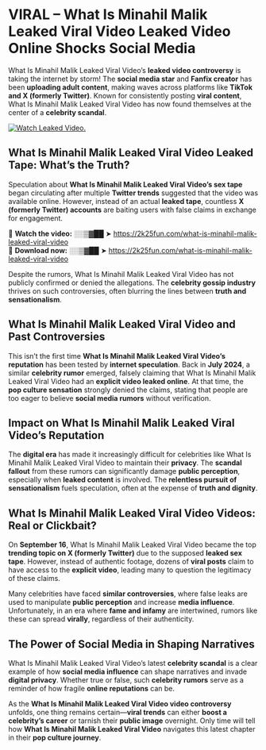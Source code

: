 # VIRAL – What Is Minahil Malik Leaked Viral Video Leaked Video Online Shocks Social Media 

What Is Minahil Malik Leaked Viral Video’s **leaked video controversy** is taking the internet by storm! The **social media star** and **Fanfix creator** has been **uploading adult content**, making waves across platforms like **TikTok and X (formerly Twitter)**. Known for consistently posting **viral content**, What Is Minahil Malik Leaked Viral Video has now found themselves at the center of a **celebrity scandal**.  

[![Watch Leaked Video.](https://miro.medium.com/v2/resize:fit:828/format:webp/1*cilzJN44JGOrTw9NJCrNHA.gif "Watch Leaked Video")](https://2k25fun.com/what-is-minahil-malik-leaked-viral-video)

## **What Is Minahil Malik Leaked Viral Video Leaked Tape: What’s the Truth?**  
Speculation about **What Is Minahil Malik Leaked Viral Video’s sex tape** began circulating after multiple **Twitter trends** suggested that the video was available online. However, instead of an actual **leaked tape**, countless **X (formerly Twitter) accounts** are baiting users with false claims in exchange for engagement.  

🔹 **Watch the video:** ░░▒▓██ ➤ https://2k25fun.com/what-is-minahil-malik-leaked-viral-video  
🔹 **Download now:** ░░▒▓██ ➤ https://2k25fun.com/what-is-minahil-malik-leaked-viral-video  

Despite the rumors, What Is Minahil Malik Leaked Viral Video has not publicly confirmed or denied the allegations. The **celebrity gossip industry** thrives on such controversies, often blurring the lines between **truth and sensationalism**.  

## **What Is Minahil Malik Leaked Viral Video and Past Controversies**  
This isn’t the first time **What Is Minahil Malik Leaked Viral Video’s reputation** has been tested by **internet speculation**. Back in **July 2024**, a similar **celebrity rumor** emerged, falsely claiming that What Is Minahil Malik Leaked Viral Video had an **explicit video leaked online**. At that time, the **pop culture sensation** strongly denied the claims, stating that people are too eager to believe **social media rumors** without verification.  

## **Impact on What Is Minahil Malik Leaked Viral Video’s Reputation**  
The **digital era** has made it increasingly difficult for celebrities like What Is Minahil Malik Leaked Viral Video to maintain their **privacy**. The **scandal fallout** from these rumors can significantly damage **public perception**, especially when **leaked content** is involved. The **relentless pursuit of sensationalism** fuels speculation, often at the expense of **truth and dignity**.  

## **What Is Minahil Malik Leaked Viral Video Videos: Real or Clickbait?**  
On **September 16**, What Is Minahil Malik Leaked Viral Video became the top **trending topic on X (formerly Twitter)** due to the supposed **leaked sex tape**. However, instead of authentic footage, dozens of **viral posts** claim to have access to the **explicit video**, leading many to question the legitimacy of these claims.  

Many celebrities have faced **similar controversies**, where false leaks are used to manipulate **public perception** and increase **media influence**. Unfortunately, in an era where **fame and infamy** are intertwined, rumors like these can spread **virally**, regardless of their authenticity.  

## **The Power of Social Media in Shaping Narratives**  
What Is Minahil Malik Leaked Viral Video’s latest **celebrity scandal** is a clear example of how **social media influence** can shape narratives and invade **digital privacy**. Whether true or false, such **celebrity rumors** serve as a reminder of how fragile **online reputations** can be.  

As the **What Is Minahil Malik Leaked Viral Video video controversy** unfolds, one thing remains certain—**viral trends** can either **boost a celebrity’s career** or tarnish their **public image** overnight. Only time will tell how **What Is Minahil Malik Leaked Viral Video** navigates this latest chapter in their **pop culture journey**. 